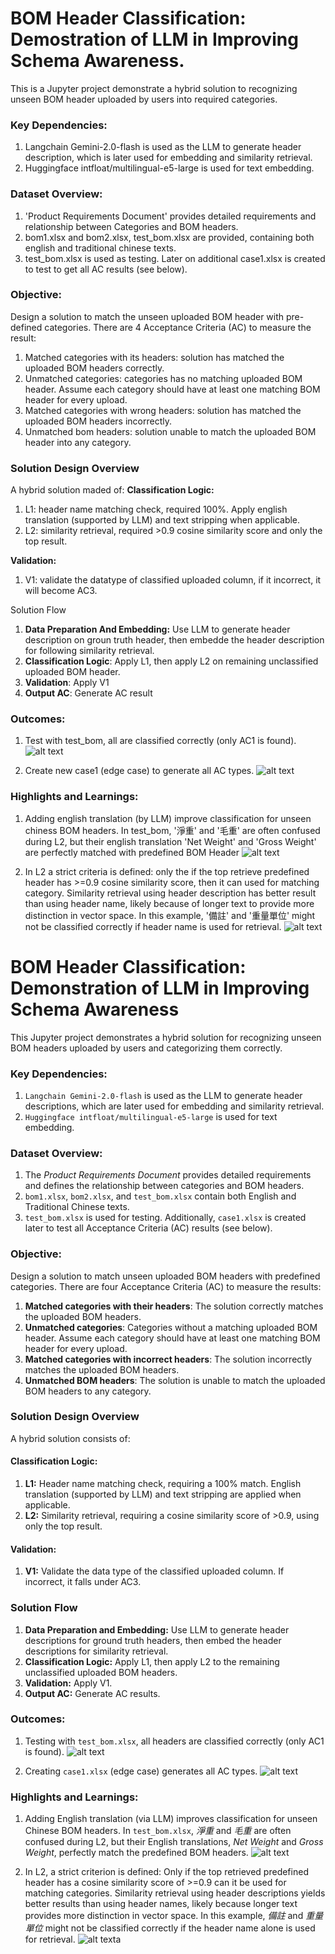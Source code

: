 # **BOM Header Classification: Demostration of LLM in Improving Schema Awareness.**
This is a Jupyter project demonstrate a hybrid solution to recognizing unseen BOM header uploaded by users into required categories.

### **Key Dependencies:**
1. Langchain Gemini-2.0-flash is used as the LLM to generate header description, which is later used for embedding and similarity retrieval.
2. Huggingface intfloat/multilingual-e5-large is used for text embedding.

### **Dataset Overview:**
1. 'Product Requirements Document' provides detailed requirements and relationship between Categories and BOM headers.
2. bom1.xlsx and bom2.xlsx, test_bom.xlsx are provided, containing both english and traditional chinese texts.
3. test_bom.xlsx is used as testing. Later on additional case1.xlsx is created to test to get all AC results (see below).

### **Objective:**
Design a solution to match the unseen uploaded BOM header with pre-defined categories. There are 4 Acceptance Criteria (AC) to measure the result:
1. Matched categories with its headers: solution has matched the uploaded BOM headers correctly.
2. Unmatched categories: categories has no matching uploaded BOM header. Assume each category should have at least one matching BOM header for every upload.
3. Matched categories with wrong headers: solution has matched the uploaded BOM headers incorrectly.
4. Unmatched bom headers: solution unable to match the uploaded BOM header into any category.

### **Solution Design Overview**
A hybrid solution maded of:
**Classification Logic:**
1. L1: header name matching check, required 100%. Apply english translation (supported by LLM) and text stripping when applicable.
2. L2: similarity retrieval, required >0.9 cosine similarity score and only the top result.

**Validation:**
1. V1: validate the datatype of classified uploaded column, if it incorrect, it will become AC3.

Solution Flow
1. **Data Preparation And Embedding:** Use LLM to generate header description on groun truth header, then embedde the header description for following similarity retrieval.
2. **Classification Logic**: Apply L1, then apply L2 on remaining unclassified uploaded BOM header.
3. **Validation**: Apply V1
4. **Output AC**: Generate AC result

### **Outcomes:**

1. Test with test_bom, all are classified correctly (only AC1 is found).
![alt text](data/outcome1.jpg)

2. Create new case1 (edge case) to generate all AC types.
![alt text](data/outcome2.jpg)

### **Highlights and Learnings:**
1. Adding english translation (by LLM) improve classification for unseen chiness BOM headers. In test_bom, '淨重' and '毛重' are often confused during L2, but their english translation 'Net Weight' and 'Gross Weight' are perfectly matched with predefined BOM Header
![alt text](data/highlight1.jpg)

2. In L2 a strict criteria is defined: only the if the top retrieve predefined header has >=0.9 cosine similarity score, then it can used for matching category. Similarity retrieval using header description has better result than using header name, likely because of longer text to provide more distinction in vector space. In this example, '備註' and '重量單位' might not be classified correctly if header name is used for retrieval.
![alt text](data/highlight2.jpg)

# **BOM Header Classification: Demonstration of LLM in Improving Schema Awareness**
This Jupyter project demonstrates a hybrid solution for recognizing unseen BOM headers uploaded by users and categorizing them correctly.

### **Key Dependencies:**
1. `Langchain Gemini-2.0-flash` is used as the LLM to generate header descriptions, which are later used for embedding and similarity retrieval.
2. `Huggingface intfloat/multilingual-e5-large` is used for text embedding.

### **Dataset Overview:**
1. The *Product Requirements Document* provides detailed requirements and defines the relationship between categories and BOM headers.
2. `bom1.xlsx`, `bom2.xlsx`, and `test_bom.xlsx` contain both English and Traditional Chinese texts.
3. `test_bom.xlsx` is used for testing. Additionally, `case1.xlsx` is created later to test all Acceptance Criteria (AC) results (see below).

### **Objective:**
Design a solution to match unseen uploaded BOM headers with predefined categories. There are four Acceptance Criteria (AC) to measure the results:
1. **Matched categories with their headers**: The solution correctly matches the uploaded BOM headers.
2. **Unmatched categories**: Categories without a matching uploaded BOM header. Assume each category should have at least one matching BOM header for every upload.
3. **Matched categories with incorrect headers**: The solution incorrectly matches the uploaded BOM headers.
4. **Unmatched BOM headers**: The solution is unable to match the uploaded BOM headers to any category.

### **Solution Design Overview**
A hybrid solution consists of:

#### **Classification Logic:**
1. **L1:** Header name matching check, requiring a 100% match. English translation (supported by LLM) and text stripping are applied when applicable.
2. **L2:** Similarity retrieval, requiring a cosine similarity score of >0.9, using only the top result.

#### **Validation:**
1. **V1:** Validate the data type of the classified uploaded column. If incorrect, it falls under AC3.

### **Solution Flow**
1. **Data Preparation and Embedding:** Use LLM to generate header descriptions for ground truth headers, then embed the header descriptions for similarity retrieval.
2. **Classification Logic:** Apply L1, then apply L2 to the remaining unclassified uploaded BOM headers.
3. **Validation:** Apply V1.
4. **Output AC:** Generate AC results.

### **Outcomes:**

1. Testing with `test_bom.xlsx`, all headers are classified correctly (only AC1 is found).
   ![alt text](data/outcome1.jpg)

2. Creating `case1.xlsx` (edge case) generates all AC types.
   ![alt text](data/outcome2.jpg)

### **Highlights and Learnings:**
1. Adding English translation (via LLM) improves classification for unseen Chinese BOM headers. In `test_bom.xlsx`, *淨重* and *毛重* are often confused during L2, but their English translations, *Net Weight* and *Gross Weight*, perfectly match the predefined BOM headers.
   ![alt text](data/highlight1.jpg)

2. In L2, a strict criterion is defined: Only if the top retrieved predefined header has a cosine similarity score of >=0.9 can it be used for matching categories. Similarity retrieval using header descriptions yields better results than using header names, likely because longer text provides more distinction in vector space. In this example, *備註* and *重量單位* might not be classified correctly if the header name alone is used for retrieval.
   ![alt text](data/highlight2.jpg)a

